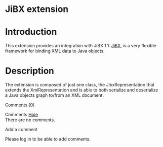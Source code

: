 JiBX extension
==============

Introduction
============

This extension provides an integration with JiBX 1.1.
[JiBX ](http://web.archive.org/web/20090415002610/http://jibx.sourceforge.net/)
is a very flexible framework for binding XML data to Java objects.

Description
===========

The extension is composed of just one class, the JibxRepresentation that
extends the XmlRepresentation and is able to both serialize and
deserialize a Java objects graph to/from an XML document.

[Comments
(0)](http://web.archive.org/web/20090415002610/http://wiki.restlet.org/docs_1.1/13-restlet/28-restlet/68-restlet.html#)

Comments
[Hide](http://web.archive.org/web/20090415002610/http://wiki.restlet.org/docs_1.1/13-restlet/28-restlet/68-restlet.html#)
\
There are no comments.

Add a comment

Please log in to be able to add comments.
